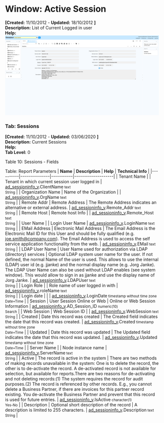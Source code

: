 # Window: Active Session

**[Created:** 11/10/2012 - **Updated:** 18/10/2012 **]**  
**Description:** List of Current Logged in user  
**Help:**   
![](/img/docs/manual/ActiveSession-Window_iDempiere_v12.0.0.png)

### Tab: Sessions

**[Created:** 11/10/2012 - **Updated:** 03/06/2020 **]**   
**Description:** Current Sessions  
**Help:**   
**Tab Level:** 0

Table 10: Sessions - Fields 

Table: Report Parameters
| **Name** | **Description** | **Help** | **Technical Info** |
|----------|---------------|-----------|--------------------|
| Tenant Name |  | Tenant in which current session user logged in | [ad_sessioninfo_v](https://idempiere-schemaspy.muriloht.com/adempiere/tables/ad_sessioninfo_v.html).ClientName<small> text <br/> String</small> | 
| Organization Name | Name of the Organization |  | [ad_sessioninfo_v](https://idempiere-schemaspy.muriloht.com/adempiere/tables/ad_sessioninfo_v.html).OrgName<small> text <br/> String</small> | 
| Remote Addr | Remote Address | The Remote Address indicates an alternative or external address. | [ad_sessioninfo_v](https://idempiere-schemaspy.muriloht.com/adempiere/tables/ad_sessioninfo_v.html).Remote_Addr<small> text <br/> String</small> | 
| Remote Host | Remote host Info |  | [ad_sessioninfo_v](https://idempiere-schemaspy.muriloht.com/adempiere/tables/ad_sessioninfo_v.html).Remote_Host<small> text <br/> String</small> | 
| User Name |  | Login User Name | [ad_sessioninfo_v](https://idempiere-schemaspy.muriloht.com/adempiere/tables/ad_sessioninfo_v.html).LoginName<small> text <br/> String</small> | 
| EMail Address | Electronic Mail Address | The Email Address is the Electronic Mail ID for this User and should be fully qualified (e.g. joe.smith@company.com). The Email Address is used to access the self service application functionality from the web. | [ad_sessioninfo_v](https://idempiere-schemaspy.muriloht.com/adempiere/tables/ad_sessioninfo_v.html).EMail<small> text <br/> String</small> | 
| LDAP User Name | User Name used for authorization via LDAP (directory) services | Optional LDAP system user name for the user. If not defined, the normal Name of the user is used. This allows to use the internal (LDAP) user id (e.g. jjanke) and the normal display name (e.g. Jorg Janke).  The LDAP User Name can also be used without LDAP enables (see system window).  This would allow to sign in as jjanke and use the display name of Jorg Janke. | [ad_sessioninfo_v](https://idempiere-schemaspy.muriloht.com/adempiere/tables/ad_sessioninfo_v.html).LDAPUser<small> text <br/> String</small> | 
| Login Role |  | Role name of user logged in with | [ad_sessioninfo_v](https://idempiere-schemaspy.muriloht.com/adempiere/tables/ad_sessioninfo_v.html).roleName<small> text <br/> String</small> | 
| Login date |  |  | [ad_sessioninfo_v](https://idempiere-schemaspy.muriloht.com/adempiere/tables/ad_sessioninfo_v.html).LoginDate<small> timestamp without time zone <br/> Date+Time</small> | 
| Session | User Session Online or Web | Online or Web Session Information | [ad_sessioninfo_v](https://idempiere-schemaspy.muriloht.com/adempiere/tables/ad_sessioninfo_v.html).AD_Session_ID<small> numeric(10) <br/> Search</small> | 
| Web Session | Web Session ID |  | [ad_sessioninfo_v](https://idempiere-schemaspy.muriloht.com/adempiere/tables/ad_sessioninfo_v.html).WebSession<small> text <br/> String</small> | 
| Created | Date this record was created | The Created field indicates the date that this record was created. | [ad_sessioninfo_v](https://idempiere-schemaspy.muriloht.com/adempiere/tables/ad_sessioninfo_v.html).Created<small> timestamp without time zone <br/> Date+Time</small> | 
| Updated | Date this record was updated | The Updated field indicates the date that this record was updated. | [ad_sessioninfo_v](https://idempiere-schemaspy.muriloht.com/adempiere/tables/ad_sessioninfo_v.html).Updated<small> timestamp without time zone <br/> Date+Time</small> | 
| Server Name |  | Node instance name | [ad_sessioninfo_v](https://idempiere-schemaspy.muriloht.com/adempiere/tables/ad_sessioninfo_v.html).ServerName<small> text <br/> String</small> | 
| Active | The record is active in the system | There are two methods of making records unavailable in the system: One is to delete the record, the other is to de-activate the record. A de-activated record is not available for selection, but available for reports.There are two reasons for de-activating and not deleting records:(1) The system requires the record for audit purposes.(2) The record is referenced by other records. E.g., you cannot delete a Business Partner, if there are invoices for this partner record existing. You de-activate the Business Partner and prevent that this record is used for future entries. | [ad_sessioninfo_v](https://idempiere-schemaspy.muriloht.com/adempiere/tables/ad_sessioninfo_v.html).IsActive<small> character(1) <br/> Yes-No</small> | 
| Description | Optional short description of the record | A description is limited to 255 characters. | [ad_sessioninfo_v](https://idempiere-schemaspy.muriloht.com/adempiere/tables/ad_sessioninfo_v.html).Description<small> text <br/> String</small> | 


